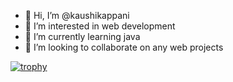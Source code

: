 - 👋 Hi, I’m @kaushikappani
- 👀 I’m interested in web development
- 🌱 I’m currently learning java
- 💞️ I’m looking to collaborate on any web projects

[![trophy](https://github-profile-trophy.vercel.app/?username=kaushikappani)](https://github.com/kaushikappani/github-profile-trophy)

<!---
kaushikappani/kaushikappani is a ✨ special ✨ repository because its `README.md` (this file) appears on your GitHub profile.
You can click the Preview link to take a look at your changes.
--->
